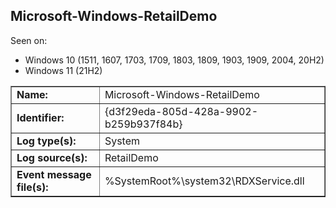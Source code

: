 ## Microsoft-Windows-RetailDemo

Seen on:
* Windows 10 (1511, 1607, 1703, 1709, 1803, 1809, 1903, 1909, 2004, 20H2)
* Windows 11 (21H2)

<table border="1" class="docutils">
  <tbody>
    <tr>
      <td><b>Name:</b></td>
      <td>Microsoft-Windows-RetailDemo</td>
    </tr>
    <tr>
      <td><b>Identifier:</b></td>
      <td>{d3f29eda-805d-428a-9902-b259b937f84b}</td>
    </tr>
    <tr>
      <td><b>Log type(s):</b></td>
      <td>System</td>
    </tr>
    <tr>
      <td><b>Log source(s):</b></td>
      <td>RetailDemo</td>
    </tr>
    <tr>
      <td><b>Event message file(s):</b></td>
      <td>%SystemRoot%\system32\RDXService.dll</td>
    </tr>
  </tbody>
</table>

&nbsp;

